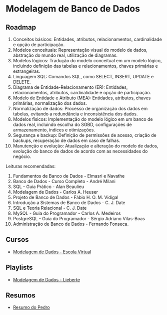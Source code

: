 # Modelagem de Banco de Dados

## Roadmap

1. Conceitos básicos: Entidades, atributos, relacionamentos, cardinalidade e opção de participação.
2. Modelos conceituais: Representação visual do modelo de dados, abstração do mundo real, utilização de diagramas.
3. Modelos lógicos: Tradução do modelo conceitual em um modelo lógico, incluindo definição das tabelas e relacionamentos, chaves primárias e estrangeiras.
4. Linguagem SQL: Comandos SQL, como SELECT, INSERT, UPDATE e DELETE.
5. Diagrama de Entidade-Relacionamento (ER): Entidades, relacionamentos, atributos, cardinalidade e opção de participação.
6. Modelo de Entidade e Atributo (MEA): Entidades, atributos, chaves primárias, normalização dos dados.
7. Normalização de dados: Processo de organização dos dados em tabelas, evitando a redundância e inconsistência dos dados.
8. Modelos físicos: Implementação do modelo lógico em um banco de dados real, incluindo escolha do SGBD, configurações de armazenamento, índices e otimizações.
9. Segurança e backup: Definição de permissões de acesso, criação de backups, recuperação de dados em caso de falhas.
10. Manutenção e evolução: Atualização e alteração do modelo de dados, evolução do banco de dados de acordo com as necessidades do negócio.

Leituras recomendadas:

1. Fundamentos de Banco de Dados - Elmasri e Navathe
2. Banco de Dados - Curso Completo - André Milani
3. SQL - Guia Prático - Alan Beaulieu
4. Modelagem de Dados - Carlos A. Heuser
5. Projeto de Banco de Dados - Fábio H. O. M. Vidigal
6. Introdução a Sistemas de Banco de Dados - C. J. Date
7. SQL e Teoria Relacional - C. J. Date
8. MySQL - Guia do Programador - Carlos A. Medeiros
9. PostgreSQL - Guia do Programador - Sérgio Adriano Vilas-Boas
10. Administração de Banco de Dados - Fernando Fonseca.

## Cursos
- [Modelagem de Dados - Escola Virtual](https://www.ev.org.br/cursos/modelagem-de-dados)

## Playlists
- [Modelagem de Dados - Lieberte](https://youtube.com/playlist?list=PL9VI0qSRLv10oRliVDGf9fEgDY1UjcqGa)

## Resumos

- [Resumo do Pedro](https://github.com/DSM-FC/contents/blob/main/database_modeling/files/mbd_pedro.pdf)
